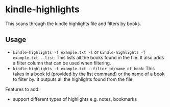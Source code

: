 # kindle-highlights

This scans through the kindle highlights file and filters by books.

## Usage
- `kindle-highlights -f example.txt -l` or `kindle-highlights -f example.txt --list`: This lists all the books found in the file. It also adds a filter column that can be used when filtering. 
- `kindle-highlights -f example.txt --filter id/name_of_book`: This
  takes in a book id (provided by the list command) or the name of a
  book to filter by. It outputs all the highlights found from the file.

Features to add:
- support different types of highlights e.g. notes, bookmarks
